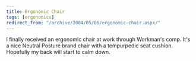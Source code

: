 ```yaml
---
title: Ergonomic Chair
tags: [ergonomics]
redirect_from: "/archive/2004/05/06/ergonomic-chair.aspx/"
---
```


I finally received an ergonomic chair at work through Workman's comp.
It's a nice Neutral Posture brand chair with a tempurpedic seat cushion.
Hopefully my back will start to calm down.

